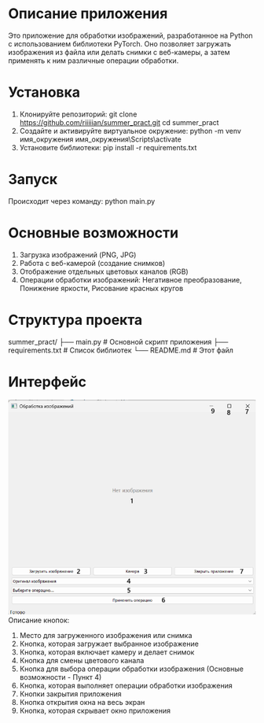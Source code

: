 # Описание приложения

Это приложение для обработки изображений, разработанное на Python с использованием библиотеки PyTorch. Оно позволяет загружать изображения из файла или делать снимки с веб-камеры, а затем применять к ним различные операции обработки.

# Установка

1. Клонируйте репозиторий:
git clone https://github.com/riiiiian/summer_pract.git
cd summer_pract
2. Создайте и активируйте виртуальное окружение:
python -m venv имя_окружения
имя_окружения\Scripts\activate
3. Установите библиотеки:
pip install -r requirements.txt

# Запуск

Происходит через команду: python main.py

# Основные возможности

1. Загрузка изображений (PNG, JPG)
2. Работа с веб-камерой (создание снимков)
3. Отображение отдельных цветовых каналов (RGB)
4. Операции обработки изображений: Негативное преобразование, Понижение яркости, Рисование красных кругов

# Структура проекта

summer_pract/
├── main.py              # Основной скрипт приложения
├── requirements.txt     # Список библиотек
└── README.md            # Этот файл

# Интерфейс

![Демонстрация интерфейса для описания](instructions.png)
Описание кнопок:
1. Место для загруженного изображения или снимка
2. Кнопка, которая загружает выбранное изображение
3. Кнопка, которая включает камеру и делает снимок
4. Кнопка для смены цветового канала
5. Кнопка для выбора операции обработки изображения (Основные возможности - Пункт 4)
6. Кнопка, которая выполняет операции обработки изображения
7. Кнопки закрытия приложения
8. Кнопка открытия окна на весь экран
9. Кнопка, которая скрывает окно приложения

